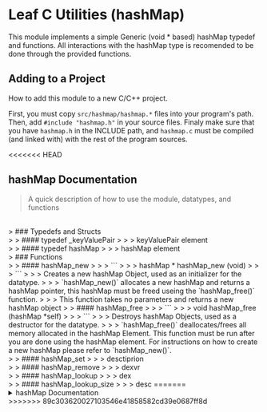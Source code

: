 # Leaf C Utilities (hashMap)
This module implements a simple Generic (void * based) hashMap typedef and functions. All interactions with the hashMap type is recomended to be done through the provided functions.

## Adding to a Project
How to add this module to a new C/C++ project.

First, you must copy `src/hashmap/hashmap.*` files into your program's path. Then, add `#include "hashmap.h"` in your source files. Finaly make sure that you have `hashmap.h` in the INCLUDE path, and `hashmap.c` must be compiled (and linked with) with the rest of the program sources.

<<<<<<< HEAD
## hashMap Documentation
> A quick description of how to use the module, datatypes, and functions
<br>
> ### Typedefs and Structs
<br>
> > #### typedef _keyValuePair
> > > keyValuePair element
<br> 
> > #### typedef hashMap
> > > hashMap element 
<br>
> ### Functions
<br>
> > #### hashMap_new
> > > ```
> > > hashMap * hashMap_new (void)
> > > ```
> > > Creates a new hashMap Object, used as an initializer for the datatype. 
> > > `hashMap_new()` allocates a new hashMap and returns a hashMap pointer, this hashMap must be freed useing the `hashMap_free()` function.
> > > This function takes no parameters and returns a new hashMap object
> > #### hashMap_free
> > > ```
> > > void hashMap_free (hashMap *self)
> > > ```
> > > Destroys hashMap Objects, used as a destructor for the datatype.
> > > `hashMap_free()` deallocates/frees all memory allocated in the hashMap Element. This function must be run after you are done using the hashMap element. For instructions on how to create a new hashMap please refer to `hashMap_new()`.
<br>
> > #### hashMap_set
> > > desctiprion
<br>
> > #### hashMap_remove
> > > dexvr
<br>
> > #### hashMap_lookup
> > > dex
<br>
> > #### hashMap_lookup_size
> > > desc
=======
<details> 
<summary>hashMap Documentation</summary>

A quick description of how to use the module, datatypes, and functions
+ <details>
    <summary>Typedefs and Structs</summary>
	<br>

  + <details>
      <summary>typedef _keyValuePair</summary>

      keyValuePair element
    </details>
  + <details>
      <summary>typedef hashMap</summary>

      hashMap element 
    </details>
  </details>

+ <details>
    <summary>Functions</summary>
    <br>

  + <details> 
      <summary>hashMap_new</summary>
      <br>
  
      ```
      hashMap * hashMap_new (void)
      ```
  
      Creates a new hashMap Object, used as an initializer for the datatype. 

      `hashMap_new()` allocates a new hashMap and returns a hashMap pointer, this hashMap must be freed useing the `hashMap_free()` function.
      
      This function takes no parameters and returns a new hashMap object
    </details>
  + <details> 
      <summary>hashMap_free</summary>
      <br>

      ```
      void hashMap_free (hashMap *self)
      ```
      
      Destroys hashMap Objects, used as a destructor for the datatype.
      
      `hashMap_free()` deallocates/frees all memory allocated in the hashMap Element. This function must be run after you are done using the hashMap element. For instructions on how to create a new hashMap please refer to `hashMap_new()`.

      Takes a hashMap pointer, free's the allocated variables and sets values to 0/NULL incase of use after free.
    </details>
  + <details>
      <summary>hashMap_set</summary>
	  desctiprion
    </details>
  + <details>
      <summary>hashMap_remove</summary>
	  dexvr
    </details>
  + <details>
      <summary>hashMap_lookup</summary>
	  dex
    </details>
  + <details>
      <summary>hashMap_lookup_size</summary>
	  desc
    </detail>
  </details>
</details>
>>>>>>> 89c303620027103546e41858582cd39e0687ff8d
